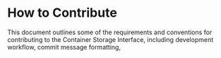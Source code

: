 # How to Contribute

This document outlines some of the requirements and conventions for contributing to the Container Storage Interface, including development workflow, commit message formatting, 